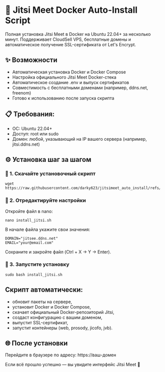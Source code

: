 <h1>🚀 Jitsi Meet Docker Auto-Install Script</h1>

Полная установка Jitsi Meet в Docker на Ubuntu 22.04+ за несколько минут.
Поддерживает CloudSell VPS, бесплатные домены и автоматическое получение SSL-сертификата от Let's Encrypt.

<h2>✨ Возможности</h2>

 - Автоматическая установка Docker и Docker Compose
 - Настройка официального Jitsi Meet Docker-стека
 - Автоматическое создание .env и выпуск сертификатов
 - Совместимость с бесплатными доменами (например, ddns.net, freenom)
 - Готово к использованию после запуска скрипта

<h2>📋 Требования:</h2>

 - ОС: Ubuntu 22.04+
 - Доступ: root или sudo
 - Домен: любой, указывающий на IP вашего сервера (например, jitsi.ddns.net)

<h2>⚙️ Установка шаг за шагом</h2>
<h3>🧩 1. Скачайте установочный скрипт</h3>

```
wget https://raw.githubusercontent.com/darky623/jitsimeet_auto_install/refs/heads/main/install_jitsi.sh
```

<h3>🧩 2. Отредактируйте настройки</h3>
Откройте файл в nano:

```
nano install_jitsi.sh
```

В начале файла укажите свои значения:
```
DOMAIN="jitsee.ddns.net"
EMAIL="your@email.com"
```

Сохраните и закройте файл (Ctrl + X -> Y -> Enter).

<h3>🧩 3. Запустите установку</h3>

```
sudo bash install_jitsi.sh
```

<h2>Скрипт автоматически:</h2>

 - обновит пакеты на сервере,
 - установит Docker и Docker Compose,
 - скачает официальный Docker-репозиторий Jitsi,
 - создаст конфигурацию с вашим доменом,
 - выпустит SSL-сертификат,
 - запустит контейнеры (web, prosody, jicofo, jvb).

<h2>🌐 После установки</h2>
Перейдите в браузере по адресу: https://ваш-домен

Если всё прошло успешно — вы увидите интерфейс Jitsi Meet 🎉
